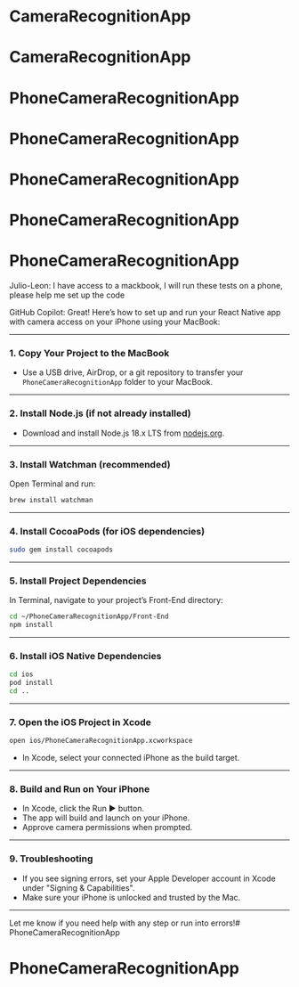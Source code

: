 # CameraRecognitionApp
# CameraRecognitionApp
# PhoneCameraRecognitionApp
# PhoneCameraRecognitionApp
# PhoneCameraRecognitionApp
# PhoneCameraRecognitionApp
# PhoneCameraRecognitionApp

Julio-Leon: I have access to a mackbook, I will run these tests on a phone, please help me set up the code

GitHub Copilot: Great! Here’s how to set up and run your React Native app with camera access on your iPhone using your MacBook:

---

### 1. Copy Your Project to the MacBook
- Use a USB drive, AirDrop, or a git repository to transfer your `PhoneCameraRecognitionApp` folder to your MacBook.

---

### 2. Install Node.js (if not already installed)
- Download and install Node.js 18.x LTS from [nodejs.org](https://nodejs.org/en).

---

### 3. Install Watchman (recommended)
Open Terminal and run:
```sh
brew install watchman
```

---

### 4. Install CocoaPods (for iOS dependencies)
```sh
sudo gem install cocoapods
```

---

### 5. Install Project Dependencies
In Terminal, navigate to your project’s Front-End directory:
```sh
cd ~/PhoneCameraRecognitionApp/Front-End
npm install
```

---

### 6. Install iOS Native Dependencies
```sh
cd ios
pod install
cd ..
```

---

### 7. Open the iOS Project in Xcode
```sh
open ios/PhoneCameraRecognitionApp.xcworkspace
```
- In Xcode, select your connected iPhone as the build target.

---

### 8. Build and Run on Your iPhone
- In Xcode, click the Run ▶️ button.
- The app will build and launch on your iPhone.
- Approve camera permissions when prompted.

---

### 9. Troubleshooting
- If you see signing errors, set your Apple Developer account in Xcode under "Signing & Capabilities".
- Make sure your iPhone is unlocked and trusted by the Mac.

---

Let me know if you need help with any step or run into errors!# PhoneCameraRecognitionApp
# PhoneCameraRecognitionApp
